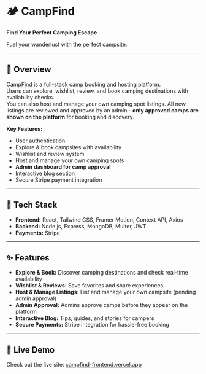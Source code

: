# 🏕️ CampFind

**Find Your Perfect Camping Escape**

Fuel your wanderlust with the perfect campsite.

---

## 🌟 Overview

[CampFind](https://campfind-frontend.vercel.app/) is a full-stack camp booking and hosting platform.  
Users can explore, wishlist, review, and book camping destinations with availability checks.  
You can also host and manage your own camping spot listings. All new listings are reviewed and approved by an admin—**only approved camps are shown on the platform** for booking and discovery.

**Key Features:**
- User authentication
- Explore & book campsites with availability
- Wishlist and review system
- Host and manage your own camping spots
- **Admin dashboard for camp approval**
- Interactive blog section
- Secure Stripe payment integration

---

## 🚀 Tech Stack

- **Frontend:** React, Tailwind CSS, Framer Motion, Context API, Axios
- **Backend:** Node.js, Express, MongoDB, Multer, JWT
- **Payments:** Stripe

---

## ✨ Features

- **Explore & Book:** Discover camping destinations and check real-time availability
- **Wishlist & Reviews:** Save favorites and share experiences
- **Host & Manage Listings:** List and manage your own campsite (pending admin approval)
- **Admin Approval:** Admins approve camps before they appear on the platform
- **Interactive Blog:** Tips, guides, and stories for campers
- **Secure Payments:** Stripe integration for hassle-free booking

---

## 🔗 Live Demo

Check out the live site: [campfind-frontend.vercel.app](https://campfind-frontend.vercel.app/)
